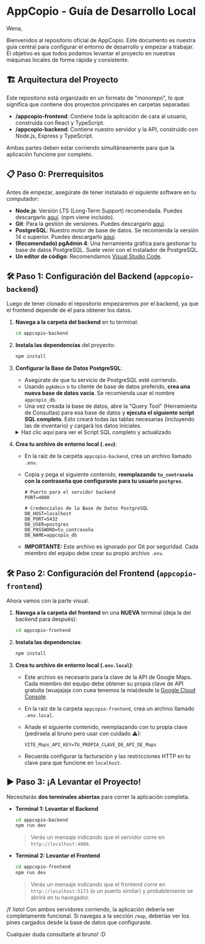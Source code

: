 # AppCopio  - Guía de Desarrollo Local
Wena,

Bienvenidos al repositorio oficial de AppCopio. Este documento es nuestra guía central para configurar el entorno de desarrollo y empezar a trabajar. El objetivo es que todos podamos levantar el proyecto en nuestras máquinas locales de forma rápida y consistente.

## 🏗️ Arquitectura del Proyecto

Este repositorio está organizado en un formato de "monorepo", lo que significa que contiene dos proyectos principales en carpetas separadas:

-   **/appcopio-frontend**: Contiene toda la aplicación de cara al usuario, construida con React y TypeScript.
-   **/appcopio-backend**: Contiene nuestro servidor y la API, construido con Node.js, Express y TypeScript.

Ambas partes deben estar corriendo simultáneamente para que la aplicación funcione por completo.

## 📋 Paso 0: Prerrequisitos

Antes de empezar, asegúrate de tener instalado el siguiente software en tu computador:

-   **Node.js**: Versión LTS (Long-Term Support) recomendada. Puedes descargarlo [aquí](https://nodejs.org/). (npm viene incluido).
-   **Git**: Para la gestión de versiones. Puedes descargarlo [aquí](https://git-scm.com/).
-   **PostgreSQL**: Nuestro motor de base de datos. Se recomienda la versión 14 o superior. Puedes descargarlo [aquí](https://www.postgresql.org/download/).
-   **(Recomendado) pgAdmin 4**: Una herramienta gráfica para gestionar tu base de datos PostgreSQL. Suele venir con el instalador de PostgreSQL.
-   **Un editor de código**: Recomendamos [Visual Studio Code](https://code.visualstudio.com/).

## 🛠️ Paso 1: Configuración del Backend (`appcopio-backend`)


Luego de tener clonado el repositorio empezaremos por el backend, ya que el frontend depende de él para obtener los datos.

1.  **Navega a la carpeta del backend** en tu terminal:
    ```bash
    cd appcopio-backend
    ```

2.  **Instala las dependencias** del proyecto:
    ```bash
    npm install
    ```

3.  **Configurar la Base de Datos PostgreSQL**:
    * Asegúrate de que tu servicio de PostgreSQL esté corriendo.
    * Usando `pgAdmin` o tu cliente de base de datos preferido, **crea una nueva base de datos vacía**. Se recomienda usar el nombre `appcopio_db`.
    * Una vez creada la base de datos, abre la "Query Tool" (Herramienta de Consultas) para esa base de datos y **ejecuta el siguiente script SQL completo**. Esto creará todas las tablas necesarias (incluyendo las de inventario) y cargará los datos iniciales.

    <details>
    <summary>Haz clic aquí para ver el Script SQL completo y actualizado</summary>

    ```sql
	-- Eliminación en orden para evitar errores de dependencia
	DROP TABLE IF EXISTS CenterInventories;
	DROP TABLE IF EXISTS Products;
	DROP TABLE IF EXISTS Incidents;
	DROP TABLE IF EXISTS InventoryLog;
	DROP TABLE IF EXISTS Users;
	DROP TABLE IF EXISTS Centers;
	DROP TABLE IF EXISTS Categories;
	DROP TABLE IF EXISTS Roles;


	-- Tabla de Roles
	CREATE TABLE Roles (
		role_id SERIAL PRIMARY KEY,
		role_name VARCHAR(50) UNIQUE NOT NULL
	);

	INSERT INTO Roles (role_name) VALUES ('Emergencias'), ('Encargado');

	-- Tabla de Categorías
	CREATE TABLE Categories (
		category_id SERIAL PRIMARY KEY,
		name VARCHAR(100) UNIQUE NOT NULL
	);

	-- Se insertan las categorías por defecto para que la aplicación las tenga desde el inicio
	INSERT INTO Categories (name) VALUES 
	('Alimentos y Bebidas'), 
	('Ropa de Cama y Abrigo'), 
	('Higiene Personal'), 
	('Mascotas'),
	('Herramientas');

	-- Tabla de Centros
	CREATE TABLE Centers (
		center_id VARCHAR(10) PRIMARY KEY,
		name VARCHAR(255) NOT NULL,
		address VARCHAR(255),
		type VARCHAR(50) NOT NULL CHECK (type IN ('Acopio', 'Albergue')),
		capacity INT DEFAULT 0,
		is_active BOOLEAN DEFAULT FALSE,
		latitude DECIMAL(9, 6),
		longitude DECIMAL(9, 6),
		fullness_percentage INT DEFAULT 0,
		operational_status VARCHAR(50) DEFAULT 'Abierto',
		public_note TEXT,
		created_at TIMESTAMP WITH TIME ZONE DEFAULT CURRENT_TIMESTAMP,
		updated_at TIMESTAMP WITH TIME ZONE DEFAULT CURRENT_TIMESTAMP
	);

	-- Centros de ejemplo
	INSERT INTO Centers (center_id, name, address, type, capacity, is_active, latitude, longitude) VALUES
	('C001', 'Gimnasio Municipal San roque', 'San roque 123', 'Albergue', 200 , false, -33.073440, -71.583330),
	('C002', 'Liceo Bicentenario Valparaíso', 'Calle Independencia 456', 'Acopio', 100, true, -33.045800, -71.619700),
	('C003', 'Sede Vecinal Cerro Cordillera', 'Pasaje Esmeralda 789', 'Acopio', 300, false, -33.039500, -71.628500);

	-- Tabla de Usuarios
	CREATE TABLE users (
		user_id SERIAL PRIMARY KEY,   
		rut VARCHAR(20) UNIQUE,       
		password_hash VARCHAR(255) NOT NULL,    
		email VARCHAR(100) UNIQUE NOT NULL,      
		role_id INT NOT NULL REFERENCES roles(role_id),
		center_id VARCHAR(10) REFERENCES centers(center_id) ON DELETE SET NULL,
		created_at TIMESTAMPTZ NOT NULL DEFAULT CURRENT_TIMESTAMP,
		imagen_perfil TEXT,
		nombre VARCHAR(150),
		genero VARCHAR(20),
		celular VARCHAR(20),
		is_active BOOLEAN NOT NULL DEFAULT TRUE
	);



	-- Usuarios de ejemplo
	INSERT INTO users (user_id, rut, password_hash, email, role_id, center_id, nombre, is_active)
	VALUES
	(1,'12345678-9', 'temporal123', 'jrojas@admin.cl', 1, NULL, 'admin_jrojas', TRUE),
	(2,'98765432-1', 'temporal456', 'sofia@admin.cl', 1, NULL, 'admin_sofia', TRUE);



	-- Tabla de Productos (Modificada para usar category_id)
	CREATE TABLE Products (
		item_id SERIAL PRIMARY KEY,
		name VARCHAR(255) UNIQUE NOT NULL,
		description TEXT,
		category_id INT REFERENCES Categories(category_id)
	);

	-- Productos de ejemplo actualizados para usar los IDs de la tabla Categories
	-- Asumiendo: 1='Alimentos y Bebidas', 2='Ropa de Cama y Abrigo', 3='Higiene Personal', 4='Mascotas'
	INSERT INTO Products (name, category_id) VALUES
	('Agua Embotellada 1.5L', 1),
	('Frazadas (1.5 plazas)', 2),
	('Pañales para Adultos (Talla M)', 3),
	('Pañales para Niños (Talla G)', 3),
	('Comida para Mascotas (Perro)', 4),
	('Conservas (Atún, Legumbres)', 1);

	-- Tabla de Inventario por Centro
	CREATE TABLE CenterInventories (
		center_inventory_id SERIAL PRIMARY KEY,
		center_id VARCHAR(10) NOT NULL,
		item_id INT NOT NULL,
		quantity INT NOT NULL CHECK (quantity >= 0),
		last_updated_at TIMESTAMP WITH TIME ZONE DEFAULT CURRENT_TIMESTAMP,
		FOREIGN KEY (center_id) REFERENCES Centers(center_id) ON DELETE CASCADE,
		FOREIGN KEY (item_id) REFERENCES Products(item_id) ON DELETE CASCADE,
		UNIQUE (center_id, item_id)
	);

	-- Inventario de ejemplo
	INSERT INTO CenterInventories (center_id, item_id, quantity) VALUES
	('C002', 6, 30),
	('C003', 1, 120),
	('C003', 4, 120),
	('C003', 6, 20),
	('C001', 1, 100),
	('C002', 3, 30);

	-- Tabla de Incidencias
	CREATE TABLE Incidents (
		incident_id SERIAL PRIMARY KEY,
		description TEXT NOT NULL,
		status VARCHAR(20) NOT NULL DEFAULT 'pendiente',
		urgency VARCHAR(20) NOT NULL,
		resolution_comment TEXT,
		registered_at TIMESTAMP NOT NULL DEFAULT NOW(),
		resolved_at TIMESTAMP,
		resolved_by INTEGER REFERENCES Users(user_id),
		center_id VARCHAR(10) NOT NULL REFERENCES Centers(center_id),
		assigned_to INTEGER REFERENCES Users(user_id)
	);

	-- Incidencia de ejemplo
	INSERT INTO Incidents (description, status, registered_at, center_id, assigned_to, urgency)
	VALUES ('Falta urgente de agua potable para 50 personas', 'pendiente', NOW(), 'C001', NULL, 'Media');

	-- Tabla de registro de cambios en el inventario
	CREATE TABLE InventoryLog (
		log_id SERIAL PRIMARY KEY,
		center_id VARCHAR(10) NOT NULL REFERENCES Centers(center_id),
		product_name TEXT,
		quantity INT,
		action_type TEXT CHECK (action_type IN ('add', 'edit', 'delete')),
		created_at TIMESTAMP WITH TIME ZONE DEFAULT CURRENT_TIMESTAMP
	);

	-- Confirmación
	SELECT 'Todas las tablas han sido creadas e inicializadas';
    ```
    </details>

4.  **Crea tu archivo de entorno local (`.env`)**:
    * En la raíz de la carpeta `appcopio-backend`, crea un archivo llamado `.env`.
    * Copia y pega el siguiente contenido, **reemplazando `tu_contraseña` con la contraseña que configuraste para tu usuario `postgres`**.

        ```env
        # Puerto para el servidor backend
        PORT=4000

        # Credenciales de la Base de Datos PostgreSQL
        DB_HOST=localhost
        DB_PORT=5432
        DB_USER=postgres
        DB_PASSWORD=tu_contraseña
        DB_NAME=appcopio_db
        ```
    * **IMPORTANTE:** Este archivo es ignorado por Git por seguridad. Cada miembro del equipo debe crear su propio archivo `.env`.

## 🛠️ Paso 2: Configuración del Frontend (`appcopio-frontend`)

Ahora vamos con la parte visual.

1.  **Navega a la carpeta del frontend** en una **NUEVA** terminal (deja la del backend para después):
    ```bash
    cd appcopio-frontend
    ```
2.  **Instala las dependencias**:
    ```bash
    npm install
    ```
3.  **Crea tu archivo de entorno local (`.env.local`)**:
    * Este archivo es necesario para la clave de la API de Google Maps. Cada miembro del equipo debe obtener su propia clave de API gratuita (wuajajaja con cuea tenemos la mia)desde la [Google Cloud Console](https://console.cloud.google.com/).
    * En la raíz de la carpeta `appcopio-frontend`, crea un archivo llamado `.env.local`.
    * Añade el siguiente contenido, reemplazando con tu propia clave (pedirsela al bruno pero usar con cuidado ⚠):

        ```env
        VITE_Maps_API_KEY=TU_PROPIA_CLAVE_DE_API_DE_Maps
        ```
    * Recuerda configurar la facturación y las restricciones HTTP en tu clave para que funcione en `localhost`.

## ▶️ Paso 3: ¡A Levantar el Proyecto!

Necesitarás **dos terminales abiertas** para correr la aplicación completa.

* **Terminal 1: Levantar el Backend**
    ```bash
    cd appcopio-backend
    npm run dev
    ```
    > Verás un mensaje indicando que el servidor corre en `http://localhost:4000`.

* **Terminal 2: Levantar el Frontend**
    ```bash
    cd appcopio-frontend
    npm run dev
    ```
    > Verás un mensaje indicando que el frontend corre en `http://localhost:5173` (o un puerto similar) y probablemente se abrirá en tu navegador.

¡Y listo! Con ambos servidores corriendo, la aplicación debería ser completamente funcional. Si navegas a la sección `/map`, deberías ver los pines cargados desde la base de datos que configuraste.

Cualquier duda consultarle al bruno! :D

